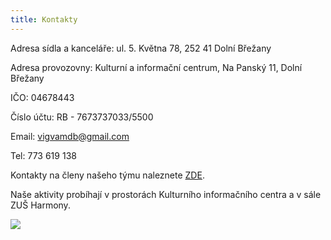 ```yaml
---
title: Kontakty
---
```

Adresa sídla a kanceláře: ul. 5. Května 78, 252 41 Dolní Břežany

Adresa provozovny: Kulturní a informační centrum, Na Panský 11, Dolní Břežany

IČO: 04678443

Číslo účtu: RB - 7673737033/5500

Email: vigvamdb@gmail.com

Tel: 773 619 138

Kontakty na členy našeho týmu naleznete [ZDE](https://www.vigvam-db.cz/o-nas/nas-tym/).

Naše aktivity probíhají v prostorách Kulturního informačního centra a v sále ZUŠ Harmony.

![](/images/uploads/img_8431.jpg)
